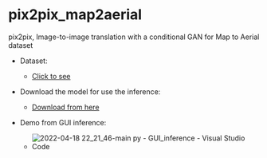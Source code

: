 # pix2pix_map2aerial
pix2pix, Image-to-image translation with a conditional GAN for Map to Aerial dataset
- Dataset:
  - [Click to see](http://efrosgans.eecs.berkeley.edu/pix2pix/datasets/maps.tar.gz)
- Download the model for use the inference:
  - [Download from here](https://drive.google.com/drive/folders/1R6sxzOAzXTY69_DLOrAN2rizQ0YPgp0J?usp=sharing)

- Demo from GUI inference:
  - ![2022-04-18 22_21_46-main py - GUI_inference - Visual Studio Code](https://user-images.githubusercontent.com/88179607/163851119-ede3e68a-813c-482a-bf05-6c1b3718538d.png)
